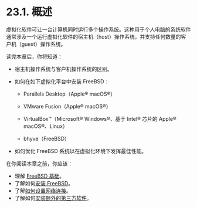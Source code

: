 # 23.1. 概述

虚拟化软件可让一台计算机同时运行多个操作系统。这种用于个人电脑的系统软件通常涉及一个运行虚拟化软件的宿主机（host）操作系统，并支持任何数量的客户机（guest）操作系统。

读完本章后，你将知道：

- 宿主机操作系统与客户机操作系统的区别。

- 如何在如下虚拟化平台中安装 FreeBSD：

  - Parallels Desktop（Apple® macOS®）

  - VMware Fusion（Apple® macOS®）

  - VirtualBox™（Microsoft® Windows®、基于 Intel® 芯片的 Apple® macOS®、Linux）

  - bhyve（FreeBSD）

- 如何优化 FreeBSD 系统以在虚拟化环境下发挥最佳性能。

在你阅读本章之前，你应该：

- 理解 [FreeBSD 基础](https://docs.freebsd.org/en/books/handbook/basics/index.html#basics)。
- 了解如何[安装 FreeBSD](https://docs.freebsd.org/en/books/handbook/bsdinstall/index.html#bsdinstall)。
- 了解[如何设置网络连接](https://docs.freebsd.org/en/books/handbook/advanced-networking/index.html#advanced-networking)。
- 了解如何[安装额外的第三方软件](https://docs.freebsd.org/en/books/handbook/ports/index.html#ports)。